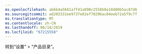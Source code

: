 ```yaml
---
ms.openlocfilehash: ab6b4a5681a7f41a890c2558b0a10d80b5ac87d6
ms.sourcegitcommit: ad203331ee9737e82ef70206ac04eeb72a5f9c7f
ms.translationtype: MT
ms.contentlocale: zh-CN
ms.lasthandoff: 06/18/2019
ms.locfileid: "67215558"
---
```

转到“设置” > “产品目录”。